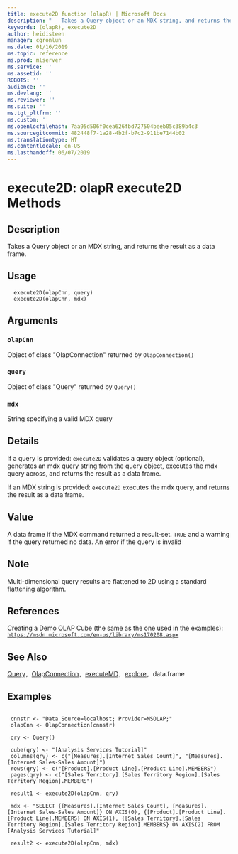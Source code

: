 ```yaml
---
title: execute2D function (olapR) | Microsoft Docs
description: "   Takes a Query object or an MDX string, and returns the result as a data frame. "
keywords: (olapR), execute2D
author: heidisteen
manager: cgronlun
ms.date: 01/16/2019
ms.topic: reference
ms.prod: mlserver
ms.service: ''
ms.assetid: ''
ROBOTS: ''
audience: ''
ms.devlang: ''
ms.reviewer: ''
ms.suite: ''
ms.tgt_pltfrm: ''
ms.custom: ''
ms.openlocfilehash: 7aa95d506f0cea626fbd727504beeb05c389b4c3
ms.sourcegitcommit: 482448f7-1a28-4b2f-b7c2-911be7144b02
ms.translationtype: HT
ms.contentlocale: en-US
ms.lasthandoff: 06/07/2019
---
```

 # <a name="execute2d-olapr-execute2d-methods"></a>execute2D: olapR execute2D Methods 

 ## <a name="description"></a>Description

Takes a Query object or an MDX string, and returns the result as a data frame.



 ## <a name="usage"></a>Usage

```   
  execute2D(olapCnn, query)
  execute2D(olapCnn, mdx)

```


 ## <a name="arguments"></a>Arguments



 ### `olapCnn`
 Object of class "OlapConnection" returned by `OlapConnection()` 


 ### `query`
 Object of class "Query" returned by `Query()` 


 ### `mdx`
 String specifying a valid MDX query 




 ## <a name="details"></a>Details

If a query is provided: `execute2D` validates a query object (optional), generates an mdx query string from the query object, executes the mdx query across, and returns the result as a data frame.

If an MDX string is provided: `execute2D` executes the mdx query, and returns the result as a data frame.



 ## <a name="value"></a>Value

A data frame if the MDX command returned a result-set. 
`TRUE` and a warning if the query returned no data. An error if the query is invalid


 ## <a name="note"></a>Note

Multi-dimensional query results are flattened to 2D using a standard flattening algorithm.



 ## <a name="references"></a>References

Creating a Demo OLAP Cube (the same as the one used in the examples): [`https://msdn.microsoft.com/en-us/library/ms170208.aspx`](https://msdn.microsoft.com/en-us/library/ms170208.aspx)




 ## <a name="see-also"></a>See Also

[Query](Query.md)`, `[OlapConnection](OlapConnection.md)`, `[executeMD](ExecuteMD.md)`, `[explore](Explore.md)`, `data.frame


 ## <a name="examples"></a>Examples

 ```

  cnnstr <- "Data Source=localhost; Provider=MSOLAP;"
  olapCnn <- OlapConnection(cnnstr)

  qry <- Query()

  cube(qry) <- "[Analysis Services Tutorial]"
  columns(qry) <- c("[Measures].[Internet Sales Count]", "[Measures].[Internet Sales-Sales Amount]")
  rows(qry) <- c("[Product].[Product Line].[Product Line].MEMBERS") 
  pages(qry) <- c("[Sales Territory].[Sales Territory Region].[Sales Territory Region].MEMBERS")

  result1 <- execute2D(olapCnn, qry)

  mdx <- "SELECT {[Measures].[Internet Sales Count], [Measures].[Internet Sales-Sales Amount]} ON AXIS(0), {[Product].[Product Line].[Product Line].MEMBERS} ON AXIS(1), {[Sales Territory].[Sales Territory Region].[Sales Territory Region].MEMBERS} ON AXIS(2) FROM [Analysis Services Tutorial]"

  result2 <- execute2D(olapCnn, mdx)
```

